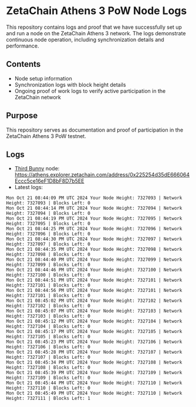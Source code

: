 # ZetaChain Athens 3 PoW Node Logs
This repository contains logs and proof that we have successfully set up and run a node on the ZetaChain Athens 3 network. The logs demonstrate continuous node operation, including synchronization details and performance.

## Contents
- Node setup information
- Synchronization logs with block height details
- Ongoing proof of work logs to verify active participation in the ZetaChain network

## Purpose
This repository serves as documentation and proof of participation in the ZetaChain Athens 3 PoW testnet.

## Logs

- [Third Bunny](https://thirdbunny.xyz/) node: https://athens.explorer.zetachain.com/address/0x225254d35dE666064Eccc5ce16eF1D8bF8D7b5EE
- Latest logs:
```
Mon Oct 21 08:44:09 PM UTC 2024 Your Node Height: 7327093 | Network Height: 7327093 | Blocks Left: 0
Mon Oct 21 08:44:14 PM UTC 2024 Your Node Height: 7327094 | Network Height: 7327094 | Blocks Left: 0
Mon Oct 21 08:44:19 PM UTC 2024 Your Node Height: 7327095 | Network Height: 7327095 | Blocks Left: 0
Mon Oct 21 08:44:25 PM UTC 2024 Your Node Height: 7327096 | Network Height: 7327096 | Blocks Left: 0
Mon Oct 21 08:44:30 PM UTC 2024 Your Node Height: 7327097 | Network Height: 7327097 | Blocks Left: 0
Mon Oct 21 08:44:35 PM UTC 2024 Your Node Height: 7327098 | Network Height: 7327098 | Blocks Left: 0
Mon Oct 21 08:44:40 PM UTC 2024 Your Node Height: 7327099 | Network Height: 7327099 | Blocks Left: 0
Mon Oct 21 08:44:46 PM UTC 2024 Your Node Height: 7327100 | Network Height: 7327100 | Blocks Left: 0
Mon Oct 21 08:44:51 PM UTC 2024 Your Node Height: 7327101 | Network Height: 7327101 | Blocks Left: 0
Mon Oct 21 08:44:56 PM UTC 2024 Your Node Height: 7327101 | Network Height: 7327101 | Blocks Left: 0
Mon Oct 21 08:45:02 PM UTC 2024 Your Node Height: 7327102 | Network Height: 7327102 | Blocks Left: 0
Mon Oct 21 08:45:07 PM UTC 2024 Your Node Height: 7327103 | Network Height: 7327103 | Blocks Left: 0
Mon Oct 21 08:45:12 PM UTC 2024 Your Node Height: 7327104 | Network Height: 7327104 | Blocks Left: 0
Mon Oct 21 08:45:17 PM UTC 2024 Your Node Height: 7327105 | Network Height: 7327105 | Blocks Left: 0
Mon Oct 21 08:45:23 PM UTC 2024 Your Node Height: 7327106 | Network Height: 7327106 | Blocks Left: 0
Mon Oct 21 08:45:28 PM UTC 2024 Your Node Height: 7327107 | Network Height: 7327107 | Blocks Left: 0
Mon Oct 21 08:45:34 PM UTC 2024 Your Node Height: 7327108 | Network Height: 7327108 | Blocks Left: 0
Mon Oct 21 08:45:39 PM UTC 2024 Your Node Height: 7327109 | Network Height: 7327109 | Blocks Left: 0
Mon Oct 21 08:45:44 PM UTC 2024 Your Node Height: 7327110 | Network Height: 7327110 | Blocks Left: 0
Mon Oct 21 08:45:49 PM UTC 2024 Your Node Height: 7327110 | Network Height: 7327111 | Blocks Left: 1
```
